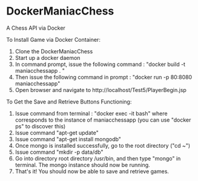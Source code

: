 # DockerManiacChess
A Chess API via Docker

To Install Game via Docker Container:

1) Clone the DockerManiacChess
2) Start up a docker daemon
3) In command prompt, issue the following command : "docker build -t maniacchessapp . "
4) Then issue the following command in prompt : "docker run -p 80:8080 maniacchessapp"
5) Open browser and navigate to http://localhost/Test5/PlayerBegin.jsp

To Get the Save and Retrieve Buttons Functioning:

1) Issue command from terminal : "docker exec -it <container-id> bash" where <container-id> corresponds
   to the instance of maniacchessapp (you can use "docker ps" to discover this)
2) Issue command "apt-get update"
3) Issue command "apt-get install mongodb"
4) Once mongo is installed successfully, go to the root directory ("cd ~")
5) Issue command "mkdir -p data/db"
6) Go into directory root directory /usr/bin, and then type "mongo" in terminal. The mongo instance should
   now be running.
7) That's it! You should now be able to save and retrieve games.
